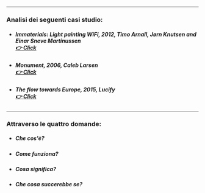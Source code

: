 ------

### Analisi dei seguenti casi studio:

* ##### Immaterials: Light painting WiFi, 2012, Timo Arnall, Jørn Knutsen and Einar Sneve Martinussen <br>[👉 Click](https://divisare.com/projects/170526-einar-sneve-martinussen-jorn-knutsen-timo-arnall-immaterials-light-painting-wifi)
* ##### Monument, 2006, Caleb Larsen<br>[👉 Click](https://rhizome.org/editorial/2008/oct/01/computational-poetics/)
* ##### The flow towards Europe, 2015, Lucify<br> [👉 Click](https://www.lucify.com/the-flow-towards-europe/)


------

### Attraverso le quattro domande:

* ##### Che cos'è?
* ##### Come funziona?
* ##### Cosa significa?
* ##### Che cosa succerebbe se?
